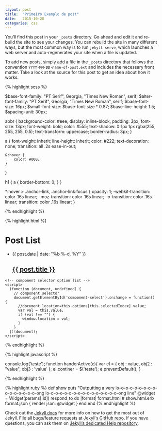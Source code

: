 ```yaml
---
layout: post
title:  "Primeiro Exemplo de post"
date:   2015-10-28
categories: css
---
```


You’ll find this post in your `_posts` directory. Go ahead and edit it and re-build the site to see your changes. You can rebuild the site in many different ways, but the most common way is to run `jekyll serve`, which launches a web server and auto-regenerates your site when a file is updated.

To add new posts, simply add a file in the `_posts` directory that follows the convention `YYYY-MM-DD-name-of-post.ext` and includes the necessary front matter. Take a look at the source for this post to get an idea about how it works.


{% highlight scss %}

$base-font-family: "PT Serif", Georgia, "Times New Roman", serif;
$alter-font-family: "PT Serif", Georgia, "Times New Roman", serif;
$base-font-size:   16px;
$small-font-size:  $base-font-size * 0.87;
$base-line-height: 1.5;
$spacing-unit:     30px;

abbr {
    background-color: #eee;
    display: inline-block;
    padding: 3px;
    font-size: 13px;
    font-weight: bold;
    color: #555;
    text-shadow: 0 1px 1px rgba(255, 255, 255, 0.5);
    text-transform: uppercase;
    border-radius: 3px;
}

a {
	font-weight: inherit;
	line-height: inherit;
	color: #222;
	text-decoration: none;
	transition: all .2s ease-in-out;

	&:hover {
	    color: #000;
	}
}

h1 {
	a {
	    border-bottom: 0;
	}
}


*:hover > .anchor-link,
.anchor-link:focus {
    opacity: 1;
    -webkit-transition: color .16s linear;
    -moz-transition: color .16s linear;
    -o-transition: color .16s linear;
    transition: color .16s linear;
}

{% endhighlight %}

{% highlight html %}
	<div class="home">
	  <h1 class="page-heading">Post List</h1>
	  <ul class="post-list">
	      <li>
	        <span class="post-meta">{{ post.date | date: "%b %-d, %Y" }}</span>
	        <h2>
	          <a class="post-link" href="{{ post.url | prepend: site.baseurl }}">{{ post.title }}</a>
	        </h2>
	      </li>
	  </ul>
	</div>

	<!-- component selector option list -->
	<script>    
	  (function (document, undefined) {
	    // component selector
	    document.getElementById('component-select').onchange = function() {
	      //document.location=this.options[this.selectedIndex].value;
	      var val = this.value;
	      if (val !== "") {
	        window.location = val;
	      }
	    }
	  })(document);
	</script>

{% endhighlight %}

{% highlight javascript %}

console.log('teste');
function handerActive(e){
	var el = {
		obj : value,
		obj2 : "value",
		obj3 : 'value'
	};
	el.continer = $('teste');
	e.preventDefault();
}
	
<script>    
  (function (document, undefined) {
    // component selector
    document.getElementById('component-select').onchange = function() {
      //document.location=this.options[this.selectedIndex].value;
      var val = this.value;
      if (val !== "") {
        window.location = val;
      }
    }
  })(document);

</script>


{% endhighlight %}

{% highlight ruby %}
def show
  puts "Outputting a very lo-o-o-o-o-o-o-o-o-o-o-o-o-o-o-o-ong lo-o-o-o-o-o-o-o-o-o-o-o-o-o-o-o-ong line"
  @widget = Widget(params[:id])
  respond_to do |format|
    format.html # show.html.erb
    format.json { render json: @widget }
  end
end
{% endhighlight %}


Check out the [Jekyll docs][jekyll] for more info on how to get the most out of Jekyll. File all bugs/feature requests at [Jekyll’s GitHub repo][jekyll-gh]. If you have questions, you can ask them on [Jekyll’s dedicated Help repository][jekyll-help].

[jekyll]:      http://jekyllrb.com
[jekyll-gh]:   https://github.com/jekyll/jekyll
[jekyll-help]: https://github.com/jekyll/jekyll-help
